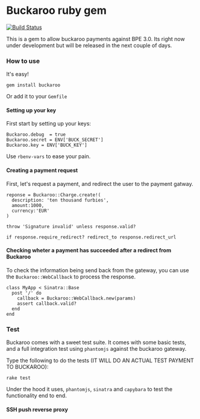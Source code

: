 # Buckaroo ruby gem

[![Build Status](http://drone.hoppinger.com/api/badges/hoppinger/buckaroo/status.svg)](http://drone.hoppinger.com/hoppinger/buckaroo)

This is a gem to allow buckaroo payments against BPE 3.0. Its right now under development
but will be released in the next couple of days.

### How to use

It's easy!

```
gem install buckaroo
```

Or add it to your `Gemfile`

#### Setting up your key

First start by setting up your keys:

```
Buckaroo.debug  = true
Buckaroo.secret = ENV['BUCK_SECRET']
Buckaroo.key = ENV['BUCK_KEY']
```

Use ``rbenv-vars`` to ease your pain.

#### Creating a payment request

First, let's request a payment, and redirect the user to the payment gatway.

```
reponse = Buckaroo::Charge.create!(
  description: 'ten thousand furbies',
  amount:1000,
  currency:'EUR'
)

throw 'Signature invalid' unless response.valid?

if response.require_redirect? redirect_to response.redirect_url
```

#### Checking wheter a payment has succeeded after a redirect from Buckaroo

To check the information being send back from the gateway, you can use the ``Buckaroo::WebCallback`` to process the response.

```
class MyApp < Sinatra::Base
  post '/' do
    callback = Buckaroo::WebCallback.new(params)
    assert callback.valid?
  end
end
```

### Test

Buckaroo comes with a sweet test suite. It comes with some basic tests, and a full integration test using ``phantomjs`` against the buckaroo gateway.

Type the following to do the tests (IT WILL DO AN ACTUAL TEST PAYMENT TO BUCKAROO):

```
rake test
```

Under the hood it uses, `phantomjs`, `sinatra` and `capybara` to test the functionality end to end.


#### SSH push reverse proxy
